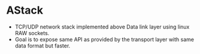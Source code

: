 # AStack
- TCP/UDP network stack implemented above Data link layer using linux RAW sockets.
- Goal is to expose same API as provided by the transport layer with same data format but faster.
